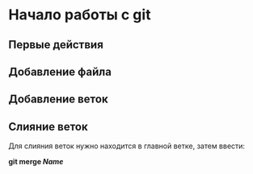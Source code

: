 # Начало работы с git

## Первые действия

## Добавление файла

## Добавление веток

## Слияние веток

Для слияния веток нужно находится в главной ветке, затем ввести:  

**git merge _Name_**